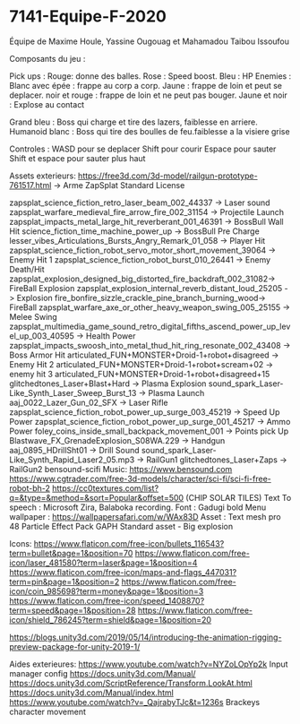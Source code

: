 # 7141-Equipe-F-2020
Équipe de Maxime Houle, Yassine Ougouag et Mahamadou Taibou Issoufou


Composants du jeu :
                                  
Pick ups : Rouge: donne des balles.
           Rose : Speed boost.
           Bleu : HP
Enemies : 
Blanc avec épée : frappe au corp a corp.
Jaune : frappe de loin et peut se deplacer.
noir et rouge : frappe de loin et ne peut pas bouger.
Jaune et noir : Explose au contact 

Grand bleu : Boss qui charge et tire des lazers, faiblesse en arriere.
Humanoid blanc : Boss qui tire des boulles de feu.faiblesse a la visiere grise 

Controles :
WASD pour se deplacer
Shift pour courir
Espace pour sauter
Shift et espace pour sauter plus haut
        
Assets exterieurs: 
https://free3d.com/3d-model/railgun-prototype-761517.html -> Arme
ZapSplat
Standard License

zapsplat_science_fiction_retro_laser_beam_002_44337 -> Laser sound
zapsplat_warfare_medieval_fire_arrow_fire_002_31154 -> Projectile Launch
zapsplat_impacts_metal_large_hit_reverberant_001_46391 -> BossBull Wall Hit
science_fiction_time_machine_power_up -> BossBull Pre Charge
lesser_vibes_Articulations_Bursts_Angry_Remark_01_058 -> Player Hit
zapsplat_science_fiction_robot_servo_motor_short_movement_39064 -> Enemy Hit 1
zapsplat_science_fiction_robot_burst_010_26441 -> Enemy Death/Hit
zapsplat_explosion_designed_big_distorted_fire_backdraft_002_31082-> FireBall Explosion
zapsplat_explosion_internal_reverb_distant_loud_25205 -> Explosion
fire_bonfire_sizzle_crackle_pine_branch_burning_wood-> FireBall
zapsplat_warfare_axe_or_other_heavy_weapon_swing_005_25155 -> Melee Swing
zapsplat_multimedia_game_sound_retro_digital_fifths_ascend_power_up_level_up_003_40595 -> Health Power
zapsplat_impacts_swoosh_into_metal_thud_hit_ring_resonate_002_43408 -> Boss Armor Hit
articulated_FUN+MONSTER+Droid-1+robot+disagreed    -> Enemy Hit 2
articulated_FUN+MONSTER+Droid-1+robot+scream+02 -> enemy hit 3
articulated_FUN+MONSTER+Droid-1+robot+disagreed+15
glitchedtones_Laser+Blast+Hard -> Plasma Explosion
sound_spark_Laser-Like_Synth_Laser_Sweep_Burst_13 -> Plasma Launch
aaj_0022_Lazer_Gun_02_SFX -> Laser Rifle
zapsplat_science_fiction_robot_power_up_surge_003_45219 -> Speed Up Power
zapsplat_science_fiction_robot_power_up_surge_001_45217 -> Ammo Power
foley_coins_inside_small_backpack_movement_001 -> Points pick Up
Blastwave_FX_GrenadeExplosion_S08WA.229 -> Handgun
aaj_0895_HDrillSht01 -> Drill Sound
sound_spark_Laser-Like_Synth_Rapid_Laser2_05.mp3 -> RailGun1
glitchedtones_Laser+Zaps -> RailGun2
bensound-scifi
Music: https://www.bensound.com
https://www.cgtrader.com/free-3d-models/character/sci-fi/sci-fi-free-robot-bh-2
https://cc0textures.com/list?q=&type=&method=&sort=Popular&offset=500 (CHIP SOLAR TILES)
Text To speech : Microsoft Zira, Balaboka recording.
Font : Gadugi bold
Menu wallpaper : https://wallpapersafari.com/w/WAx83D
Asset : 
Text mesh pro
48 Particle Effect Pack GAPH 
Standard asset - Big explosion

Icons: 
https://www.flaticon.com/free-icon/bullets_116543?term=bullet&page=1&position=70
https://www.flaticon.com/free-icon/laser_481580?term=laser&page=1&position=4
https://www.flaticon.com/free-icon/maps-and-flags_447031?term=pin&page=1&position=2
https://www.flaticon.com/free-icon/coin_985698?term=money&page=1&position=3
https://www.flaticon.com/free-icon/speed_1408870?term=speed&page=1&position=28
https://www.flaticon.com/free-icon/shield_786245?term=shield&page=1&position=20

https://blogs.unity3d.com/2019/05/14/introducing-the-animation-rigging-preview-package-for-unity-2019-1/

Aides exterieures: 
https://www.youtube.com/watch?v=NYZoLOpYp2k Input manager config
https://docs.unity3d.com/Manual/
https://docs.unity3d.com/ScriptReference/Transform.LookAt.html
https://docs.unity3d.com/Manual/index.html
https://www.youtube.com/watch?v=_QajrabyTJc&t=1236s Brackeys character movement 

